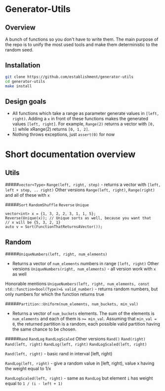Generator-Utils
===============

Overview
--------
A bunch of functions so you don't have to write them. The main purpose of the repo is to unify the most used tools and make them deterministic to the random seed.

Installation
------------
```sh
git clone https://github.com/establishment/generator-utils
cd generator-utils
make install
```

Design goals
------------
- All functions which take a range as parameter generate values in `[left, right)`. Adding a `x` in front of these functions makes the generated values `[left, right]`. For example, `Range(2)` returns a vector with `[0, 1]` while xRange(2) returns `[0, 1, 2]`.
- Nothing throws exceptions, just `assert(0)` for now

Short documentation overview
============================

Utils
-----
#####`vector<Type>` `Range(left, right, step)` - returns a vector with `[left, left + step, .. right)`
Other versions `Range(left, right)`, `Range(right)` and all of these with `x`

#####`Sort` `RandomShuffle` `Reverse` `Unique`
```
vector<int> x = {1, 3, 2, 2, 3, 1, 1, 5};
Reverse(Unique(x)); // Unique sorts as well, because you want that
// x will be {5, 3, 2, 1}
auto v = Sort(FunctionThatReturnsAVector());
```

Random
------
#####`UniqueNumbers(left, right, num_elements)` 
* Returns a vector of `num_elements` numbers in range `[left, right)`
Other versions `UniqueNumbers(right, num_elements)` - all version work with `x` as well

Honorable mentions `UniqueNumbers(left, right, num_elements, const std::function<bool(Type)>& valid_number)` - returns random numbers, but only numbers for which the function returns true

#####`Partition::Uniform(num_elements, num_buckets, min_val)`
* Returns a vector of `num_buckets` elements. The sum of the elements is `num_elements` and each of them is `>= min_val`. Assuming that `min_val = 0`, the returned partition is a random, each possible valid partition having the same chance to be chosen.

#####`Rand` `RandLog` `RandLogScaled`
Other versions `Rand()` `Rand(right)` `Rand(left, right)` `RandLog(left, right)` `RandLogScaled(left, right)`

`Rand(left, right)` - basic rand in interval [left, right)

`RandLog(left, right)` - give a random value in [left, right), value x having the weight equal to 1/x

`RandLogScaled(left, right)` - same as `RandLog` but element `i` has weight equal to `1 / (i - left + 1)`
